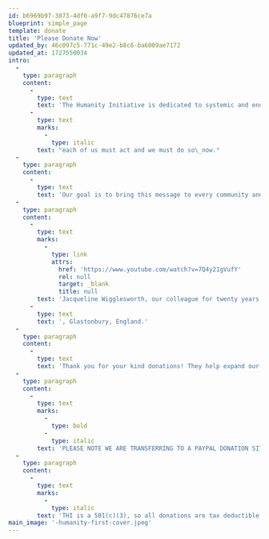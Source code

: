 ```yaml
---
id: b6969b97-3873-4df0-a9f7-9dc47876ce7a
blueprint: simple_page
template: donate
title: 'Please Donate Now'
updated_by: 46c097c5-771c-49e2-b8c6-ba6009ae7172
updated_at: 1727550034
intro:
  -
    type: paragraph
    content:
      -
        type: text
        text: 'The Humanity Initiative is dedicated to systemic and enduring positive change. As 335 voices from across the ages   --  writers, educators, artists, poets, musicians, actors and politicians  --  express here in so many compelling ways, '
      -
        type: text
        marks:
          -
            type: italic
        text: "each of us must act and we must do so\_now."
  -
    type: paragraph
    content:
      -
        type: text
        text: 'Our goal is to bring this message to every community and village across the continents, not only through this unique web site, but also through our peace gatherings, partnerships, and both traditional and social media, engendering a planet-wide enlightenment of understanding and action.'
  -
    type: paragraph
    content:
      -
        type: text
        marks:
          -
            type: link
            attrs:
              href: 'https://www.youtube.com/watch?v=7Q4y21gVufY'
              rel: null
              target: _blank
              title: null
        text: 'Jacqueline Wigglesworth, our colleague for twenty years, states the case for redeeming our humanity, speaking from the heart chakra of the planet'
      -
        type: text
        text: ', Glastonbury, England.'
  -
    type: paragraph
    content:
      -
        type: text
        text: 'Thank you for your kind donations! They help expand our outreach in many ways.'
  -
    type: paragraph
    content:
      -
        type: text
        marks:
          -
            type: bold
          -
            type: italic
        text: 'PLEASE NOTE WE ARE TRANSFERRING TO A PAYPAL DONATION SITE THIS WEEK. IT WILL BE UP AND ACTIVE SOON. THANKS FOR YOUR PATIENCE!'
  -
    type: paragraph
    content:
      -
        type: text
        marks:
          -
            type: italic
        text: 'THI is a 501(c)(3), so all donations are tax deductible in the United States..'
main_image: '-humanity-first-cover.jpeg'
---
```

